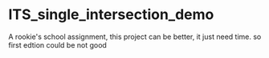 # ITS_single_intersection_demo
A rookie's school assignment, this project can be better, it just need time. so first edtion could be not good
